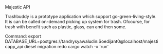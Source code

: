 Majestic API

Trashbuddy is a prototype application which support go-green-living-style. It is can be called on-demand picking up system for trash. Ofcourse, for trash with benefit such as plastic, glass, can and then some.

Command:
export DATABASE_URL=postgres://tandrysyawaludin:Soedijant0@localhost/majesticapp_api
diesel migration redo
cargo watch -x 'run'
    
